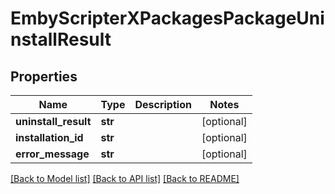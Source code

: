# EmbyScripterXPackagesPackageUninstallResult

## Properties
Name | Type | Description | Notes
------------ | ------------- | ------------- | -------------
**uninstall_result** | **str** |  | [optional] 
**installation_id** | **str** |  | [optional] 
**error_message** | **str** |  | [optional] 

[[Back to Model list]](../README.md#documentation-for-models) [[Back to API list]](../README.md#documentation-for-api-endpoints) [[Back to README]](../README.md)

